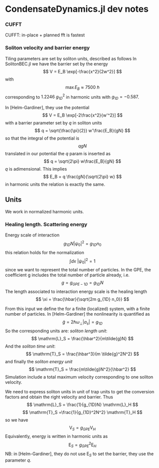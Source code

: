 # CondensateDynamics.jl dev notes

### CUFFT

CUFFT: in-place + planned fft is fastest

### Soliton velocity and barrier energy
Tiling parameters are set by soliton units, described as follows
In SolitonBEC.jl we have the barrier set by the energy
$$
V = E_B \exp[-\frac{x^2}{2w^2}]
$$
with 
$$
\max{E_B} \approx 7500 \ \hbar
$$
corresponding to $1.2246 \ g_{1D}^2$ in harmonic units with $g_{1D} = -0.587$.

In [Helm-Gardiner], they use the potential 
$$
V = E_B \exp[-2\frac{x^2}{w'^2}]
$$
with a barrier parameter set by $q$ in soliton units
$$
 q = \sqrt{\frac{\pi}{2}} w'\frac{E_B}{gN}
$$
so that the integral of the potential is 
$$
qgN
$$
translated in our potential the $q$ param is inserted as
$$
q = \sqrt{2\pi} w\frac{E_B}{gN}
$$
$q$ is adimensional.
This implies 
$$
E_B = q \frac{gN}{\sqrt{2\pi} w}
$$
in harmonic units the relation is exactly the same.


## Units
We work in normalized harmonic units.

### Healing length. Scattering energy

Energy scale of interaction
$$
g_{1D}N|\psi_0|^2 = g_{1D}n_0
$$
this relation holds for the normalization 
$$
    \int dx  \ |\psi_0|^2 = 1
$$
since we want to represent the total number of particles. In the GPE, the coefficient g includes the total number of particle already, i.e.
$$
 g = g_{GPE-1D} = g_{1D}N 
$$
The length associated to interaction energy scale is the healing length
$$
\xi = \frac{\hbar}{\sqrt{2m g_{1D} n_0}}
$$

From this input we define the for a finite (localized) system, with a finite number of particles. In [Helm-Gardiner] the nonlinearity is quantified as 
$$
\tilde{g} = 2\hbar \omega_\perp |a_s| = g_{1D}
$$
So the corresponding units are: *soliton length unit*:
$$
\mathrm{L}_S =  \frac{\hbar^2}{m\tilde{g}N}
$$
And the *soliton time unit*:
$$
\mathrm{T}_S = \frac{\hbar^3}{m \tilde{g}^2N^2}
$$
and finally the *soliton energy unit*
$$
\mathrm{T}_S = \frac{m\tilde{g}N^2}{\hbar^2}
$$
Simulation include a total maximum velocity corresponding to one soliton velocity.

We need to express soliton units in unit of trap units to get the conversion factors and obtain the right velocity and barrier.
Thus
$$
\mathrm{L}_S =  \frac{1}{g_{1D}N} \mathrm{L}_H
$$
$$
\mathrm{T}_S =\frac{1}{g_{1D}^2N^2} \mathrm{T}_H  
$$
so we have
$$
\mathrm{V}_S= g_{GPE}\mathrm{V}_H
$$
Equivalently, energy is written in harmonic units as
$$
\mathrm{E}_S= g_{GPE}^2 \mathrm{E}_H 
$$
NB: in [Helm-Gardiner], they do not use $\mathrm{E}_S$ to set the barrier, they use the parameter $q$.